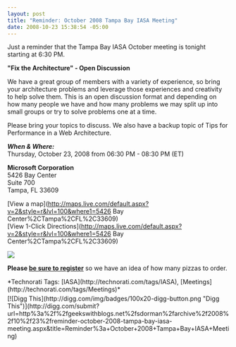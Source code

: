 ```yaml
---
layout: post
title: "Reminder: October 2008 Tampa Bay IASA Meeting"
date: 2008-10-23 15:38:54 -05:00
---
```


Just a reminder that the Tampa Bay IASA October meeting is tonight starting at 6:30 PM. 

**"Fix the Architecture" - Open Discussion**

We have a great group of members with a variety of experience, so bring your architecture problems and leverage those experiences and creativity to help solve them. This is an open discussion format and depending on how many people we have and how many problems we may split up into small groups or try to solve problems one at a time. 

Please bring your topics to discuss. We also have a backup topic of Tips for Performance in a Web Architecture. 

***When & Where:***       
Thursday, October 23, 2008 from 06:30 PM - 08:30 PM (ET)       

**Microsoft Corporation**      
5426 Bay Center      
Suite 700      
Tampa, FL 33609      

[View a map](http://maps.live.com/default.aspx?v=2&style=r&lvl=100&where1=5426 Bay Center%2CTampa%2CFL%2C33609)       
[View 1-Click Directions](http://maps.live.com/default.aspx?v=2&style=r&lvl=100&where1=5426 Bay Center%2CTampa%2CFL%2C33609)

*****[![](http://www.eventbrite.com/img/button/register_blue.gif)](http://www.eventbrite.com/event/120455285/sdorman)*****

**Please **[be sure to register](http://www.eventbrite.com/event/120455285/sdorman)**** so we have an idea of how many pizzas to order.
  <div style="padding-bottom: 0px; margin: 0px; padding-left: 0px; padding-right: 0px; display: inline; float: none; padding-top: 0px" id="scid:0767317B-992E-4b12-91E0-4F059A8CECA8:0d8bd4c8-4735-44ce-95ba-a96c0c5c32c1" class="wlWriterSmartContent">*Technorati Tags: [IASA](http://technorati.com/tags/IASA), [Meetings](http://technorati.com/tags/Meetings)*</div><div class="wlWriterHeaderFooter" style="text-align:left; margin:0px; padding:4px 0px 4px 0px;">[![Digg This](http://digg.com/img/badges/100x20-digg-button.png "Digg This")](http://digg.com/submit?url=http%3a%2f%2fgeekswithblogs.net%2fsdorman%2farchive%2f2008%2f10%2f23%2freminder-october-2008-tampa-bay-iasa-meeting.aspx&title=Reminder%3a+October+2008+Tampa+Bay+IASA+Meeting)</div>
